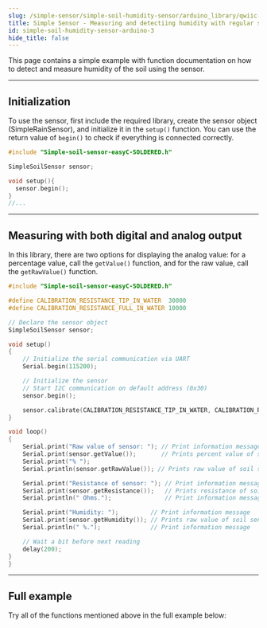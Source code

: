 ```yaml
---
slug: /simple-sensor/simple-soil-humidity-sensor/arduino_library/qwiic-example
title: Simple Sensor - Measuring and detectiing humidity with regular sensor (example)
id: simple-soil-humidity-sensor-arduino-3
hide_title: false
---
```

This page contains a simple example with function documentation on how to detect and measure humidity of the soil using the sensor.

---

## Initialization
To use the sensor, first include the required library, create the sensor object (SimpleRainSensor), and initialize it in the `setup()` function. You can use the return value of `begin()` to check if everything is connected correctly.

```cpp
#include "Simple-soil-sensor-easyC-SOLDERED.h"

SimpleSoilSensor sensor;

void setup(){
  sensor.begin();
}
//...
```
<FunctionDocumentation
  functionName="SimpleSoilSensor sensor"
  description="Creates SimpleSoilSensor object"
  returnDescription="none"
/>

<FunctionDocumentation
  functionName="sensor.begin()"
  description="Initializes the sensor."
  returnDescription="Returns true if initialization is successful, false otherwise."
/>

---
## Measuring with both digital and analog output
In this library, there are two options for displaying the analog value: for a percentage value, call the `getValue()` function, and for the raw value, call the `getRawValue()` function.
```cpp
#include "Simple-soil-sensor-easyC-SOLDERED.h"

#define CALIBRATION_RESISTANCE_TIP_IN_WATER  30000
#define CALIBRATION_RESISTANCE_FULL_IN_WATER 10000

// Declare the sensor object
SimpleSoilSensor sensor;

void setup()
{
    // Initialize the serial communication via UART
    Serial.begin(115200);

    // Initialize the sensor
    // Start I2C communication on default address (0x30)
    sensor.begin();

    sensor.calibrate(CALIBRATION_RESISTANCE_TIP_IN_WATER, CALIBRATION_RESISTANCE_FULL_IN_WATER);
}

void loop()
{
    Serial.print("Raw value of sensor: "); // Print information message
    Serial.print(sensor.getValue());       // Prints percent value of soil sensor
    Serial.print("% ");
    Serial.println(sensor.getRawValue()); // Prints raw value of soil sensor

    Serial.print("Resistance of sensor: "); // Print information message
    Serial.print(sensor.getResistance());   // Prints resistance of soil sensor
    Serial.println(" Ohms.");               // Print information message

    Serial.print("Humidity: ");         // Print information message
    Serial.print(sensor.getHumidity()); // Prints raw value of soil sensor
    Serial.println(" %.");              // Print information message

    // Wait a bit before next reading
    delay(200);
}
}
```
<FunctionDocumentation
  functionName="sensor.getValue()"
  description="Returns the percent value of the soil humidity sensor."
  returnDescription="Returns a float representation of the rain humidity sensor value in percentage."
/>
<FunctionDocumentation
  functionName="sensor.getRawValue()"
  description="Returns the raw ADC value."
  returnDescription="Returns an integer representation of the rain sensor value."
/>
<FunctionDocumentation
  functionName="sensor.getResistance()"
  description="Returns the calculated resistance."
  returnDescription="Returns a float representation of the rain sensor resistance."
/>
<FunctionDocumentation
  functionName="sensor.getHumidity()"
  description="Returns the percent value of the soil humidity."
  returnDescription="Returns a float representation of the soil humidity in percentage."
/>

<CenteredImage src="/img/simple-sensor/simple-soil-humidity-sensor/water_not_detected_qwiic.png" alt="Sensor when water is not present" caption="Sensor when water is not present" width="700px" />

<CenteredImage src="/img/simple-sensor/simple-soil-humidity-sensor/water_not_detected_qwiic_serial.jpg" alt="Serial Monitor output" caption="Serial Monitor output" width="700px" />

<CenteredImage src="/img/simple-sensor/simple-soil-humidity-sensor/water_detected_qwiic.png" alt="Sensor when rain is present" caption="Sensor when rain is present" width="700px" />

<CenteredImage src="/img/simple-sensor/simple-soil-humidity-sensor/water_detected_qwiic_serial.jpg" alt="Serial Monitor output" caption="Serial Monitor output" width="700px" />

---

## Full example
Try all of the functions mentioned above in the full example below:

<QuickLink 
  title="Read_values_easyC.ino" 
  description="Example for using the digital and analog read functions for Simple soil humidity sensor with Qwiic."
  url="https://github.com/SolderedElectronics/Soldered-Simple-Soil-Humidity-Sensor-Arduino-Library/blob/main/examples/Read_values_native/Read_values_native.ino" 
/>
